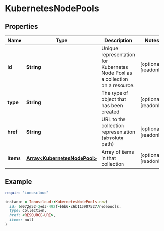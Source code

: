 # KubernetesNodePools

## Properties

| Name | Type | Description | Notes |
| ---- | ---- | ----------- | ----- |
| **id** | **String** | Unique representation for Kubernetes Node Pool as a collection on a resource. | [optional][readonly] |
| **type** | **String** | The type of object that has been created | [optional][readonly] |
| **href** | **String** | URL to the collection representation (absolute path) | [optional][readonly] |
| **items** | [**Array&lt;KubernetesNodePool&gt;**](KubernetesNodePool.md) | Array of items in that collection | [optional][readonly] |

## Example

```ruby
require 'ionoscloud'

instance = Ionoscloud::KubernetesNodePools.new(
  id: 1e072e52-2ed3-492f-b6b6-c6b116907527/nodepools,
  type: collection,
  href: <RESOURCE-URI>,
  items: null
)
```

